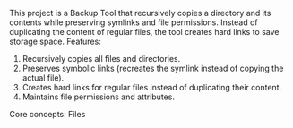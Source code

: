 This project is a Backup Tool that recursively copies a directory and its contents while preserving symlinks and file permissions. Instead of duplicating the content of regular files, the tool creates hard links to save storage space.
Features:
1. Recursively copies all files and directories.
2. Preserves symbolic links (recreates the symlink instead of copying the actual file).
3. Creates hard links for regular files instead of duplicating their content.
4. Maintains file permissions and attributes.

Core concepts: Files
